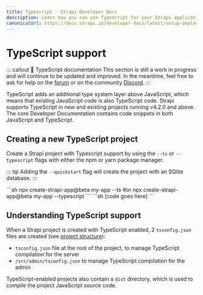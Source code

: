 ```yaml
---
title: Typescript - Strapi Developer Docs
description: Learn how you can use Typescript for your Strapi application.
canonicalUrl: https://docs.strapi.io/developer-docs/latest/setup-deployment-guides/configurations/databases/typescript.html
---
```


# TypeScript support

::: callout 🚧  TypeScript documentation
This section is still a work in progress and will continue to be updated and improved. In the meantime, feel free to ask for help on the [forum](https://forum.strapi.io/) or on the community [Discord](https://discord.strapi.io).
:::

TypeScript adds an additional type system layer above JavaScript, which means that existing JavaScript code is also TypeScript code. Strapi supports TypeScript in new and existing projects running v4.2.0 and above. The core Developer Documentation contains code snippets in both JavaScript and TypeScript.

## Creating a new TypeScript project

Create a Strapi project with Typescript support by using the `--ts` or `--typescript` flags with either the npm or yarn package manager.

::: tip
Adding the `--quickstart` flag will create the project with an SQlite database.
:::

<code-group>

<code-block title="NPM">
```sh
npx create-strapi-app@beta my-app --ts
#or
npx create-strapi-app@beta my-app --typescript
```
</code-block>

<code-block title="YARN">
```sh
[code goes here]
```
</code-block>

</code-group>

## Understanding TypeScript support

When a Strapi project is created with TypeScript enabled, 2 `tsconfig.json` files are created (see [project structure](/developer-docs/latest/setup-deployment-guides/file-structure.md)):

- `tsconfig.json` file at the root of the project, to manage TypeScript compilation for the server
- `/src/admin/tsconfig.json` to manage TypeScript compilation for the admin

TypeScript-enabled projects also contain a `dist` directory, which is used to compile the project JavaScript source code.

<!-- 
TODO: complete these sections
## Adding TypeScript to an existing project

## Backend customization (routes, controllers, services) -->
